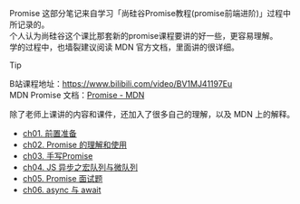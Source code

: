 Promise 这部分笔记来自学习「尚硅谷Promise教程(promise前端进阶)」过程中所记录的。  
个人认为尚硅谷这个课比那套新的promise课程要讲的好一些，更容易理解。  
学的过程中，也墙裂建议阅读 MDN 官方文档，里面讲的很详细。

> [!TIP]
> B站课程地址：https://www.bilibili.com/video/BV1MJ41197Eu  
> MDN Promise 文档：[Promise - MDN](https://developer.mozilla.org/zh-CN/docs/Web/JavaScript/Reference/Global_Objects/Promise)


除了老师上课讲的内容和课件，还加入了很多自己的理解，以及 MDN 上的解释。

- [ch01. 前置准备](Promise/ch01)
- [ch02. Promise 的理解和使用](Promise/ch02)
- [ch03. 手写Promise](Promise/ch03)
- [ch04. JS 异步之宏队列与微队列](Promise/ch04)
- [ch05. Promise 面试题](Promise/ch05)
- [ch06. async 与 await](Promise/ch06)